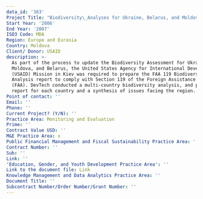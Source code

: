 ```yaml
---
data_id: '383'
Project Title: "Biodiversity\_Analyses for Ukraine, Belarus, and Moldova"
Start Year: '2006'
End Year: '2007'
ISO3 Code: MDA
Region: Europe and Eurasia
Country: Moldova
Client/ Donor: USAID
description: >-
  As part of the process to update the Biodiversity Assessment for Ukraine,
  Moldova, and Belarus, the United States Agency for International Development
  (USAID) Mission in Kiev was required to prepare the FAA 119 Biodiversity
  Analysis report to comply with Section 119 of the Foreign Assistance Act
  (FAA). DevTech conducted a multi-country biodiversity analysis, and prepared a
  report for each country and a synthesis of issues facing the region.
Point of contact: ''
Email: ''
Phone: ''
Current Project? (Y/N): ''
Practice Area: Monitoring and Evaluation
Prime: ''
Contract Value USD: ''
M&E Practice Area: x
Public Financial Management and Fiscal Sustainability Practice Area: ''
Contract Number: ''
Sub: ''
Link: ''
'Education, Gender, and Youth Development Practice Area': ''
Link to the document file: Link
Knowledge Management and Data Analytics Practice Area: ''
Document Title: ''
Subcontract Number/Order Number/Grant Number: ''
---
```


